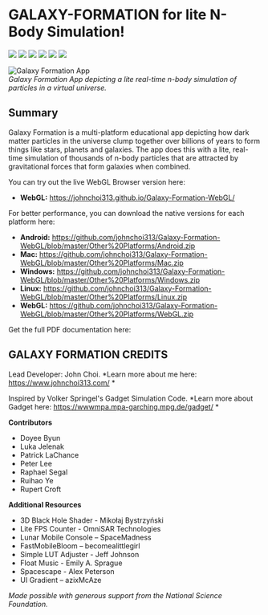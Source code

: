 # GALAXY-FORMATION for lite N-Body Simulation!

<img src="https://img.shields.io/badge/unity-2018.4.14f1-blue"/> <img src="https://img.shields.io/badge/supports-Android-brightgreen"/> <img src="https://img.shields.io/badge/supports-Mac-brightgreen"/> <img src="https://img.shields.io/badge/supports-Windows-brightgreen"/> <img src="https://img.shields.io/badge/supports-Linux-brightgreen"/> <img src="https://img.shields.io/badge/supports-WebGL-brightgreen"/> 

![Galaxy Formation App](/Images/gif2.gif) <br/> *Galaxy Formation App depicting a lite real-time n-body simulation of particles in a virtual universe.*

## Summary <br/>
Galaxy Formation is a multi-platform educational app depicting how dark matter particles in the universe clump together over billions of years to form things like stars, planets and galaxies. The app does this with a lite, real-time simulation of thousands of n-body particles that are attracted by gravitational forces that form galaxies when combined. 

You can try out the live WebGL Browser version here:

+ **WebGL:** https://johnchoi313.github.io/Galaxy-Formation-WebGL/ 

For better performance, you can download the native versions for each platform here:

+ **Android:** https://github.com/johnchoi313/Galaxy-Formation-WebGL/blob/master/Other%20Platforms/Android.zip 
+ **Mac:** https://github.com/johnchoi313/Galaxy-Formation-WebGL/blob/master/Other%20Platforms/Mac.zip 
+ **Windows:** https://github.com/johnchoi313/Galaxy-Formation-WebGL/blob/master/Other%20Platforms/Windows.zip
+ **Linux:** https://github.com/johnchoi313/Galaxy-Formation-WebGL/blob/master/Other%20Platforms/Linux.zip 
+ **WebGL:** https://github.com/johnchoi313/Galaxy-Formation-WebGL/blob/master/Other%20Platforms/WebGL.zip 

Get the full PDF documentation here:


## GALAXY FORMATION CREDITS <br/>
Lead Developer: John Choi. 
*Learn more about me here: https://www.johnchoi313.com/ *

Inspired by Volker Springel's Gadget Simulation Code.
*Learn more about Gadget here: https://wwwmpa.mpa-garching.mpg.de/gadget/ *

**Contributors**
+ Doyee Byun
+ Luka Jelenak 
+ Patrick LaChance
+ Peter Lee
+ Raphael Segal
+ Ruihao Ye
+ Rupert Croft

**Additional Resources**
+ 3D Black Hole Shader - Mikołaj Bystrzyński
+ Lite FPS Counter - OmniSAR Technologies
+ Lunar Mobile Console – SpaceMadness
+ FastMobileBloom – becomealittlegirl
+ Simple LUT Adjuster - Jeff Johnson
+ Float Music - Emily A. Sprague
+ Spacescape - Alex Peterson
+ UI Gradient – azixMcAze

*Made possible with generous support from the National Science Foundation.*